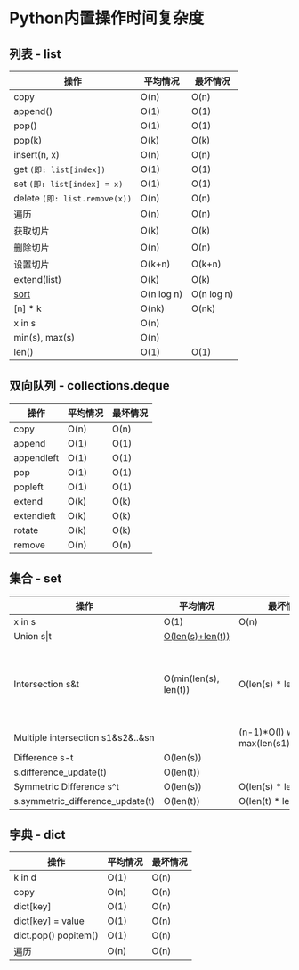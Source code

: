 # Python内置操作时间复杂度








<extoc></extoc>

## 列表 - list

| **操作**                                                     | **平均情况** | **最坏情况** |
| ------------------------------------------------------------ | ------------ | ------------ |
| copy                                                         | O(n)         | O(n)         |
| append()                                                     | O(1)         | O(1)         |
| pop()                                                        | O(1)         | O(1)         |
| pop(k)                                                       | O(k)         | O(k)         |
| insert(n, x)                                                 | O(n)         | O(n)         |
| get `(即: list[index])`                                      | O(1)         | O(1)         |
| set `(即: list[index] = x)`                                  | O(1)         | O(1)         |
| delete `(即: list.remove(x))`                                | O(n)         | O(n)         |
| 遍历                                                         | O(n)         | O(n)         |
| 获取切片                                                     | O(k)         | O(k)         |
| 删除切片                                                     | O(n)         | O(n)         |
| 设置切片                                                     | O(k+n)       | O(k+n)       |
| extend(list)                                                 | O(k)         | O(k)         |
| [sort](http://svn.python.org/projects/python/trunk/Objects/listsort.txt) | O(n log n)   | O(n log n)   |
| [n] * k                                                      | O(nk)        | O(nk)        |
| x in s                                                       | O(n)         |              |
| min(s), max(s)                                               | O(n)         |              |
| len()                                                        | O(1)         | O(1)         |

## 双向队列 - collections.deque

| **操作**   | **平均情况** | **最坏情况** |
| ---------- | ------------ | ------------ |
| copy       | O(n)         | O(n)         |
| append     | O(1)         | O(1)         |
| appendleft | O(1)         | O(1)         |
| pop        | O(1)         | O(1)         |
| popleft    | O(1)         | O(1)         |
| extend     | O(k)         | O(k)         |
| extendleft | O(k)         | O(k)         |
| rotate     | O(k)         | O(k)         |
| remove     | O(n)         | O(n)         |

## 集合 - set

| **操作**                          | **平均情况**                                                 | **最坏情况**                                  | **备注**                                   |
| --------------------------------- | ------------------------------------------------------------ | --------------------------------------------- | ------------------------------------------ |
| x in s                            | O(1)                                                         | O(n)                                          |                                            |
| Union s\|t                        | [O(len(s)+len(t))](https://wiki.python.org/moin/TimeComplexity_%28SetCode%29) |                                               |                                            |
| Intersection s&t                  | O(min(len(s), len(t))                                        | O(len(s) * len(t))                            | replace "min" with "max" if t is not a set |
| Multiple intersection s1&s2&..&sn |                                                              | (n-1)*O(l) where l is max(len(s1),..,len(sn)) |                                            |
| Difference s-t                    | O(len(s))                                                    |                                               |                                            |
| s.difference_update(t)            | O(len(t))                                                    |                                               |                                            |
| Symmetric Difference s^t          | O(len(s))                                                    | O(len(s) * len(t))                            |                                            |
| s.symmetric_difference_update(t)  | O(len(t))                                                    | O(len(t) * len(s))                            |                                            |

## 字典 - dict

| **操作**             | **平均情况** | **最坏情况** |
| -------------------- | ------------ | ------------ |
| k in d               | O(1)         | O(n)         |
| copy                 | O(n)         | O(n)         |
| dict[key]            | O(1)         | O(n)         |
| dict[key] = value    | O(1)         | O(n)         |
| dict.pop() popitem() | O(1)         | O(n)         |
| 遍历                 | O(n)         | O(n)         |